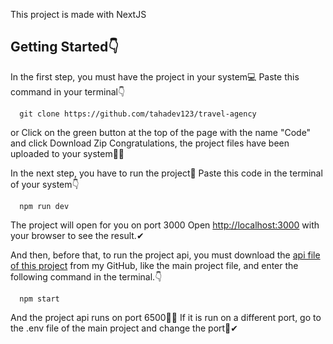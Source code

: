 This project is made with NextJS

## Getting Started👇
In the first step, you must have the project in your system💻
Paste this command in your terminal👇

```
  git clone https://github.com/tahadev123/travel-agency
```
or
Click on the green button at the top of the page with the name "Code" and click Download Zip
Congratulations, the project files have been uploaded to your system🎉🎊

In the next step, you have to run the project📌
Paste this code in the terminal of your system👇
```
  npm run dev
```
The project will open for you on port 3000
Open [http://localhost:3000](http://localhost:3000) with your browser to see the result.✔

And then, before that, to run the project api, you must download the [api file of this project](https://github.com/tahadev123/travel-agency-api) from my GitHub, like the main project file, and enter the following command in the terminal.👇
```
  npm start
```

And the project api runs on port 6500🎉🎊
If it is run on a different port, go to the .env file of the main project and change the port📌✔
